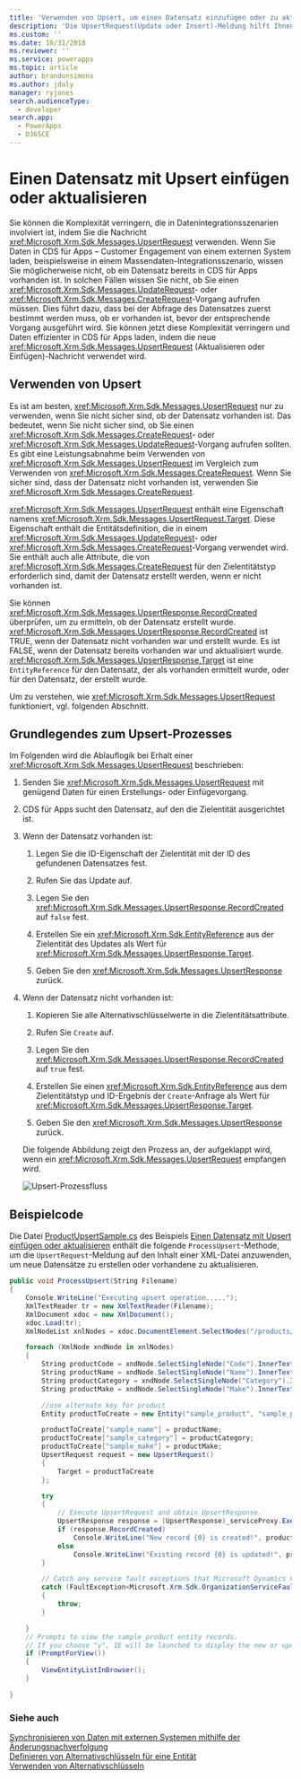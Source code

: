 ```yaml
---
title: 'Verwenden von Upsert, um einen Datensatz einzufügen oder zu aktualisieren (Common Data Service für Apps) | Microsoft Docs'
description: 'Die UpsertRequest(Update oder Insert)-Meldung hilft Ihnen, verschiedene Datenintegrationsszenarien zu vereinfachen, in denen Sie nicht wissen, ob ein Datensatz bereits in Dynamics 365 existiert. In solchen Fällen wissen Sie nicht, ob Sie einen UpdateRequest- oder CreateRequest-Vorgang aufrufen müssen. Dies führt dazu, dass bei der Abfrage des Datensatzes zuerst bestimmt werden muss, ob er vorhanden ist, bevor der entsprechende Vorgang ausgeführt wird. Die UpsertRequest-Meldung hilft Ihnen, dieses zu Problem beheben'
ms.custom: ''
ms.date: 10/31/2018
ms.reviewer: ''
ms.service: powerapps
ms.topic: article
author: brandonsimons
ms.author: jdaly
manager: ryjones
search.audienceType:
  - developer
search.app:
  - PowerApps
  - D365CE
---
```

# <a name="use-upsert-to-insert-or-update-a-record"></a>Einen Datensatz mit Upsert einfügen oder aktualisieren

Sie können die Komplexität verringern, die in Datenintegrationsszenarien involviert ist, indem Sie die Nachricht <xref:Microsoft.Xrm.Sdk.Messages.UpsertRequest> verwenden. Wenn Sie Daten in CDS für Apps – Customer Engagement von einem externen System laden, beispielsweise in einem Massendaten-Integrationsszenario, wissen Sie möglicherweise nicht, ob ein Datensatz bereits in CDS für Apps vorhanden ist. In solchen Fällen wissen Sie nicht, ob Sie einen <xref:Microsoft.Xrm.Sdk.Messages.UpdateRequest>- oder <xref:Microsoft.Xrm.Sdk.Messages.CreateRequest>-Vorgang aufrufen müssen. Dies führt dazu, dass bei der Abfrage des Datensatzes zuerst bestimmt werden muss, ob er vorhanden ist, bevor der entsprechende Vorgang ausgeführt wird. Sie können jetzt diese Komplexität verringern und Daten effizienter in CDS für Apps laden, indem die neue <xref:Microsoft.Xrm.Sdk.Messages.UpsertRequest> (Aktualisieren oder Einfügen)-Nachricht verwendet wird.  
  
<a name="BKMK_UsingUpsert"></a>   
## <a name="using-upsert"></a>Verwenden von Upsert  
 Es ist am besten, <xref:Microsoft.Xrm.Sdk.Messages.UpsertRequest> nur zu verwenden, wenn Sie nicht sicher sind, ob der Datensatz vorhanden ist. Das bedeutet, wenn Sie nicht sicher sind, ob Sie einen <xref:Microsoft.Xrm.Sdk.Messages.CreateRequest>- oder <xref:Microsoft.Xrm.Sdk.Messages.UpdateRequest>-Vorgang aufrufen sollten. Es gibt eine Leistungsabnahme beim Verwenden von <xref:Microsoft.Xrm.Sdk.Messages.UpsertRequest> im Vergleich zum Verwenden von <xref:Microsoft.Xrm.Sdk.Messages.CreateRequest>. Wenn Sie sicher sind, dass der Datensatz nicht vorhanden ist, verwenden Sie <xref:Microsoft.Xrm.Sdk.Messages.CreateRequest>.  
  
 <xref:Microsoft.Xrm.Sdk.Messages.UpsertRequest> enthält eine Eigenschaft namens <xref:Microsoft.Xrm.Sdk.Messages.UpsertRequest.Target>. Diese Eigenschaft enthält die Entitätsdefinition, die in einem <xref:Microsoft.Xrm.Sdk.Messages.UpdateRequest>- oder <xref:Microsoft.Xrm.Sdk.Messages.CreateRequest>-Vorgang verwendet wird. Sie enthält auch alle Attribute, die von <xref:Microsoft.Xrm.Sdk.Messages.CreateRequest> für den Zielentitätstyp erforderlich sind, damit der Datensatz erstellt werden, wenn er nicht vorhanden ist.  
  
 Sie können <xref:Microsoft.Xrm.Sdk.Messages.UpsertResponse.RecordCreated> überprüfen, um zu ermitteln, ob der Datensatz erstellt wurde. <xref:Microsoft.Xrm.Sdk.Messages.UpsertResponse.RecordCreated> ist TRUE, wenn der Datensatz nicht vorhanden war und erstellt wurde. Es ist FALSE, wenn der Datensatz bereits vorhanden war und aktualisiert wurde. <xref:Microsoft.Xrm.Sdk.Messages.UpsertResponse.Target> ist eine `EntityReference` für den Datensatz, der als vorhanden ermittelt wurde, oder für den Datensatz, der erstellt wurde.  
  
 Um zu verstehen, wie <xref:Microsoft.Xrm.Sdk.Messages.UpsertRequest> funktioniert, vgl. folgenden Abschnitt.  
  
<a name="BKMK_upsert"></a>   
## <a name="understanding-the-upsert-process"></a>Grundlegendes zum Upsert-Prozesses  
 Im Folgenden wird die Ablauflogik bei Erhalt einer <xref:Microsoft.Xrm.Sdk.Messages.UpsertRequest> beschrieben:  
  
1. Senden Sie <xref:Microsoft.Xrm.Sdk.Messages.UpsertRequest> mit genügend Daten für einen Erstellungs- oder Einfügevorgang.  
  
2. CDS für Apps sucht den Datensatz, auf den die Zielentität ausgerichtet ist.  
  
3. Wenn der Datensatz vorhanden ist:  
  
   1.  Legen Sie die ID-Eigenschaft der Zielentität mit der ID des gefundenen Datensatzes fest.  
  
   2.  Rufen Sie das Update auf.  
  
   3.  Legen Sie den <xref:Microsoft.Xrm.Sdk.Messages.UpsertResponse.RecordCreated> auf `false` fest.  
  
   4.  Erstellen Sie ein <xref:Microsoft.Xrm.Sdk.EntityReference> aus der Zielentität des Updates als Wert für <xref:Microsoft.Xrm.Sdk.Messages.UpsertResponse.Target>.  
  
   5.  Geben Sie den <xref:Microsoft.Xrm.Sdk.Messages.UpsertResponse> zurück.  
  
4. Wenn der Datensatz nicht vorhanden ist:  
  
   1.  Kopieren Sie alle Alternativschlüsselwerte in die Zielentitätsattribute.  
  
   2.  Rufen Sie `Create` auf.  
  
   3.  Legen Sie den <xref:Microsoft.Xrm.Sdk.Messages.UpsertResponse.RecordCreated> auf `true` fest.  
  
   4.  Erstellen Sie einen <xref:Microsoft.Xrm.Sdk.EntityReference> aus dem Zielentitätstyp und ID-Ergebnis der `Create`-Anfrage als Wert für <xref:Microsoft.Xrm.Sdk.Messages.UpsertResponse.Target>.  
  
   5.  Geben Sie den <xref:Microsoft.Xrm.Sdk.Messages.UpsertResponse> zurück.  
  
   Die folgende Abbildung zeigt den Prozess an, der aufgeklappt wird, wenn ein <xref:Microsoft.Xrm.Sdk.Messages.UpsertRequest> empfangen wird.  
  
   ![Upsert-Prozessfluss](media/upsert-flowchart-dynamics-crm-2015.png "Upsert-Prozessfluss")  
  
<a name="BKMK_SampleCode"></a>   
## <a name="sample-code"></a>Beispielcode  
 Die Datei [ProductUpsertSample.cs](https://code.msdn.microsoft.com/Insert-or-update-a-record-aa160870/sourcecode?fileId=136218&pathId=1243320355) des Beispiels [Einen Datensatz mit Upsert einfügen oder aktualisieren](http://go.microsoft.com/fwlink/p/?LinkId=532924) enthält die folgende `ProcessUpsert`-Methode, um die `UpsertRequest`-Meldung auf den Inhalt einer XML-Datei anzuwenden, um neue Datensätze zu erstellen oder vorhandene zu aktualisieren.  
  
```csharp
public void ProcessUpsert(String Filename)
{
    Console.WriteLine("Executing upsert operation.....");
    XmlTextReader tr = new XmlTextReader(Filename);
    XmlDocument xdoc = new XmlDocument();
    xdoc.Load(tr);
    XmlNodeList xnlNodes = xdoc.DocumentElement.SelectNodes("/products/product");

    foreach (XmlNode xndNode in xnlNodes)
    {
        String productCode = xndNode.SelectSingleNode("Code").InnerText;
        String productName = xndNode.SelectSingleNode("Name").InnerText;
        String productCategory = xndNode.SelectSingleNode("Category").InnerText;
        String productMake = xndNode.SelectSingleNode("Make").InnerText;

        //use alternate key for product
        Entity productToCreate = new Entity("sample_product", "sample_productcode", productCode);

        productToCreate["sample_name"] = productName;
        productToCreate["sample_category"] = productCategory;
        productToCreate["sample_make"] = productMake;
        UpsertRequest request = new UpsertRequest()
        {
            Target = productToCreate
        };

        try
        {
            // Execute UpsertRequest and obtain UpsertResponse. 
            UpsertResponse response = (UpsertResponse)_serviceProxy.Execute(request);
            if (response.RecordCreated)
                Console.WriteLine("New record {0} is created!", productName);
            else
                Console.WriteLine("Existing record {0} is updated!", productName);
        }

        // Catch any service fault exceptions that Microsoft Dynamics CRM throws.
        catch (FaultException<Microsoft.Xrm.Sdk.OrganizationServiceFault>)
        {
            throw;
        }

    }
    // Prompts to view the sample_product entity records.
    // If you choose "y", IE will be launched to display the new or updated records.
    if (PromptForView())
    {
        ViewEntityListInBrowser();
    }

}
```
  
### <a name="see-also"></a>Siehe auch  
 [Synchronisieren von Daten mit externen Systemen mithilfe der Änderungsnachverfolgung](use-change-tracking-synchronize-data-external-systems.md)   
 [Definieren von Alternativschlüsseln für eine Entität](define-alternate-keys-entity.md)   
 [Verwenden von Alternativschlüsseln](use-alternate-key-create-record.md)
